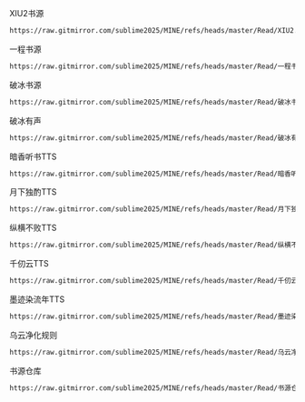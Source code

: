 XIU2书源
````bash
https://raw.gitmirror.com/sublime2025/MINE/refs/heads/master/Read/XIU2.json
````
一程书源
````bash
https://raw.gitmirror.com/sublime2025/MINE/refs/heads/master/Read/一程书源.json
````
破冰书源
````bash
https://raw.gitmirror.com/sublime2025/MINE/refs/heads/master/Read/破冰书源.json
````

破冰有声
````bash
https://raw.gitmirror.com/sublime2025/MINE/refs/heads/master/Read/破冰有声.json
````

暗香听书TTS
````bash
https://raw.gitmirror.com/sublime2025/MINE/refs/heads/master/Read/暗香听书TTS.json
````

月下独酌TTS
````bash
https://raw.gitmirror.com/sublime2025/MINE/refs/heads/master/Read/月下独酌TTS.json
````

纵横不败TTS
````bash
https://raw.gitmirror.com/sublime2025/MINE/refs/heads/master/Read/纵横不败TTS.json
````

千仞云TTS
````bash
https://raw.gitmirror.com/sublime2025/MINE/refs/heads/master/Read/千仞云TTS.json
````

墨迹染流年TTS
````bash
https://raw.gitmirror.com/sublime2025/MINE/refs/heads/master/Read/墨迹染流年TTS.json
````

乌云净化规则
````bash
https://raw.gitmirror.com/sublime2025/MINE/refs/heads/master/Read/乌云净化.json
````

书源仓库
````bash
https://raw.gitmirror.com/sublime2025/MINE/refs/heads/master/Read/书源仓库.txt
````
